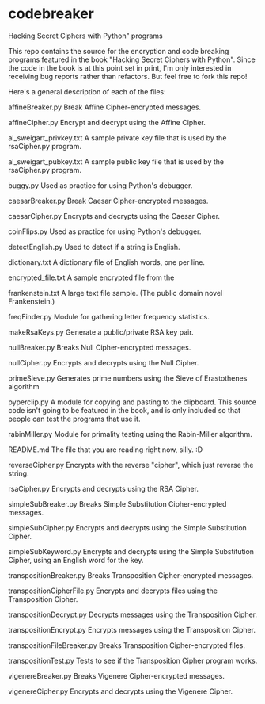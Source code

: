 codebreaker
===========

Hacking Secret Ciphers with Python" programs

This repo contains the source for the encryption and code breaking programs featured in the book "Hacking Secret Ciphers with Python". Since the code in the book is at this point set in print, I'm only interested in receiving bug reports rather than refactors. But feel free to fork this repo!

Here's a general description of each of the files:

affineBreaker.py
    Break Affine Cipher-encrypted messages.

affineCipher.py
    Encrypt and decrypt using the Affine Cipher.

al_sweigart_privkey.txt
    A sample private key file that is used by the rsaCipher.py program.

al_sweigart_pubkey.txt
    A sample public key file that is used by the rsaCipher.py program.

buggy.py
    Used as practice for using Python's debugger.

caesarBreaker.py
    Break Caesar Cipher-encrypted messages.

caesarCipher.py
    Encrypts and decrypts using the Caesar Cipher.

coinFlips.py
    Used as practice for using Python's debugger.

detectEnglish.py
    Used to detect if a string is English.

dictionary.txt
    A dictionary file of English words, one per line.

encrypted_file.txt
    A sample encrypted file from the 

frankenstein.txt
    A large text file sample. (The public domain novel Frankenstein.)

freqFinder.py
    Module for gathering letter frequency statistics.

makeRsaKeys.py
    Generate a public/private RSA key pair.

nullBreaker.py
    Breaks Null Cipher-encrypted messages.

nullCipher.py
    Encrypts and decrypts using the Null Cipher.

primeSieve.py
    Generates prime numbers using the Sieve of Erastothenes algorithm

pyperclip.py
    A module for copying and pasting to the clipboard. This source code isn't going to be featured in the book, and is only included so that people can test the programs that use it.

rabinMiller.py
    Module for primality testing using the Rabin-Miller algorithm.

README.md
    The file that you are reading right now, silly. :D

reverseCipher.py
    Encrypts with the reverse "cipher", which just reverse the string.

rsaCipher.py
    Encrypts and decrypts using the RSA Cipher.

simpleSubBreaker.py
    Breaks Simple Substitution Cipher-encrypted messages.

simpleSubCipher.py
    Encrypts and decrypts using the Simple Substitution Cipher.

simpleSubKeyword.py
    Encrypts and decrypts using the Simple Substitution Cipher, using an English word for the key.

transpositionBreaker.py
    Breaks Transposition Cipher-encrypted messages.

transpositionCipherFile.py
    Encrypts and decrypts files using the Transposition Cipher.

transpositionDecrypt.py
    Decrypts messages using the Transposition Cipher.

transpositionEncrypt.py
    Encrypts messages using the Transposition Cipher.

transpositionFileBreaker.py
    Breaks Transposition Cipher-encrypted files.

transpositionTest.py
    Tests to see if the Transposition Cipher program works.

vigenereBreaker.py
    Breaks Vigenere Cipher-encrypted messages.

vigenereCipher.py
    Encrypts and decrypts using the Vigenere Cipher.
